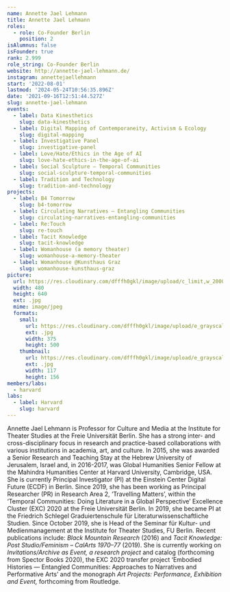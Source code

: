 ```yaml
---
name: Annette Jael Lehmann
title: Annette Jael Lehmann
roles:
  - role: Co-Founder Berlin
    position: 2
isAlumnus: false
isFounder: true
rank: 2.999
role_string: Co-Founder Berlin
website: http://annette-jael-lehmann.de/
instagram: annettejaellehmann
start: '2022-08-01'
lastmod: '2024-05-24T10:56:35.896Z'
date: '2021-09-16T12:51:44.527Z'
slug: annette-jael-lehmann
events:
  - label: Data Kinesthetics
    slug: data-kinesthetics
  - label: Digital Mapping of Contemporaneity, Activism & Ecology
    slug: digital-mapping
  - label: Investigative Panel
    slug: investigative-panel
  - label: Love/Hate/Ethics in the Age of AI
    slug: love-hate-ethics-in-the-age-of-ai
  - label: Social Sculpture – Temporal Communities
    slug: social-sculpture-temporal-communities
  - label: Tradition and Technology
    slug: tradition-and-technology
projects:
  - label: B4 Tomorrow
    slug: b4-tomorrow
  - label: Circulating Narratives – Entangling Communities
    slug: circulating-narratives-entangling-communities
  - label: Re:Touch
    slug: re-touch
  - label: Tacit Knowledge
    slug: tacit-knowledge
  - label: Womanhouse (a memory theater)
    slug: womanhouse-a-memory-theater
  - label: Womanhouse @Kunsthaus Graz
    slug: womanhouse-kunsthaus-graz
picture:
  url: https://res.cloudinary.com/dfffh0gkl/image/upload/c_limit,w_2000,h_2000/e_grayscale/v1629122112/annette_b0bfbbd583.jpg
  width: 480
  height: 640
  ext: .jpg
  mime: image/jpeg
  formats:
    small:
      url: https://res.cloudinary.com/dfffh0gkl/image/upload/e_grayscale/v1629122115/small_annette_b0bfbbd583.jpg
      ext: .jpg
      width: 375
      height: 500
    thumbnail:
      url: https://res.cloudinary.com/dfffh0gkl/image/upload/e_grayscale/v1629122113/thumbnail_annette_b0bfbbd583.jpg
      ext: .jpg
      width: 117
      height: 156
members/labs:
  - harvard
labs:
  - label: Harvard
    slug: harvard
---
```

Annette Jael Lehmann is Professor for Culture and Media at the Institute for Theater Studies at the Freie Universität Berlin. She has a strong inter- and cross-disciplinary focus in research and practice-based collaborations with various institutions in academia, art, and culture. In 2015, she was awarded a Senior Research and Teaching Stay at the Hebrew University of Jerusalem, Israel and, in 2016-2017, was Global Humanities Senior Fellow at the Mahindra Humanities Center at Harvard University, Cambridge, USA. She is currently Principal Investigator (PI) at the Einstein Center Digital Future (ECDF) in Berlin. Since 2019, she has been working as Principal Researcher (PR) in Research Area 2, ‘Travelling Matters’, within the ‘Temporal Communities: Doing Literature in a Global Perspective’ Excellence Cluster (EXC) 2020 at the Freie Universität Berlin. In 2019, she became PI at the Friedrich Schlegel Graduiertenschule für Literaturwissenschaftliche Studien. Since October 2019, she is Head of the Seminar für Kultur- und Medienmanagement at the Institute for Theater Studies, FU Berlin. Recent publications include: *Black Mountain Research* (2016) and *Tacit Knowledge: Post Studio/Feminism – CalArts 1970–77* (2019). She is currently working on *Invitations/Archive as Event, a research project* and catalog  (forthcoming from Spector Books 2020), the EXC 2020 transfer project ‘Embodied Histories — Entangled Communities: Approaches to Narratives and Performative Arts’ and the monograph *Art Projects: Performance, Exhibition and Event,* forthcoming from Routledge.
